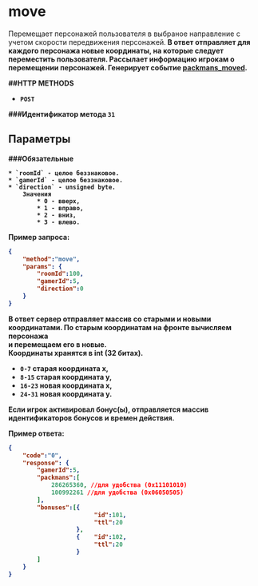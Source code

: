 # move

Перемещает персонажей пользователя в выбраное направление с учетом скорости передвижения персонажей.<b>
В ответ отправляет для каждого персонажа новые координаты, на которые следует переместить пользователя.<b>
Рассылает информацию игрокам о перемещении персонажей. Генерирует событие [packmans_moved](https://github.com/Define-break-continue/sem2_somegame/tree/protocol/docs/events/packmans_moved.md).

##HTTP METHODS
* `POST`

###Идентификатор метода
`31`

## Параметры

###Обязательные

    * `roomId` - целое беззнаковое. 
    * `gamerId` - целое беззнаковое. 
    * `direction` - unsigned byte.
        Значения
            * 0 - вверх,
            * 1 - вправо,
            * 2 - вниз,
            * 3 - влево.
    

Пример запроса:
```json
{
    "method":"move",
    "params": {
        "roomId":100,
        "gamerId":5,
        "direction":0        
    }
}
```
В ответ сервер отправляет массив со старыми и новыми координатами. По старым координатам на фронте вычисляем персонажа<br>
и перемещаем его в новые.<br>
Координаты хранятся в int (32 битах).<br>
* `0-7`   старая координата x,
* `8-15`  старая координата y,
* `16-23` новая координата x,
* `24-31` новая координата y.

Если игрок активировал бонус(ы), отправляется массив идентификаторов бонусов и времен действия.

Пример ответа:
```json
{
    "code":"0",
    "response": {
        "gamerId":5,
        "packmans":[
            286265360, //для удобства (0x11101010)
            100992261 //для удобства (0x06050505)
        ],
        "bonuses":[{
                        "id":101,
                        "ttl":20
                   },
                   {    "id":102,
                        "ttl":20
                   }
        ]
    }
}
```